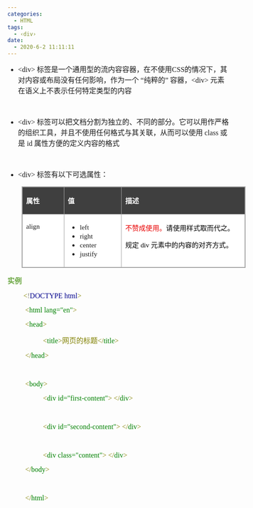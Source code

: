 ```yaml
---
categories:
  - HTML
tags:
  - ‹div›
date:
  - 2020-6-2 11:11:11
---
```


<ul style="list-style-type:disc">
	<li><span style="font-size:12.0pt"><span style="font-family:&quot;Comic Sans MS&quot;">&lt;div&gt;
			</span></span><span style="font-size:12.0pt"><span
				style="font-family:&quot;Microsoft YaHei UI&quot;">标签是一个通用型的流内容容器，在不使用</span></span><span
			style="font-size:12.0pt"><span style="font-family:&quot;Comic Sans MS&quot;">CSS</span></span><span
			style="font-size:12.0pt"><span style="font-family:&quot;Microsoft YaHei UI&quot;">的情况下，其对内容或布局没有任何影响，作为一个
				“纯粹的”
				容器，</span></span><span style="font-size:12.0pt"><span
				style="font-family:&quot;Comic Sans MS&quot;">&lt;div&gt; </span></span><span
			style="font-size:12.0pt"><span
				style="font-family:&quot;Microsoft YaHei UI&quot;">元素在语义上不表示任何特定类型的内容</span></span></li>
</ul>
<p><span style="font-size:12.0pt"><span style="font-family:&quot;Comic Sans MS&quot;">&nbsp;</span></span></p>
<ul style="list-style-type:disc">
	<li><span style="font-size:12.0pt"><span style="font-family:&quot;Comic Sans MS&quot;">&lt;div&gt;
			</span></span><span style="font-size:12.0pt"><span
				style="font-family:&quot;Microsoft YaHei UI&quot;">标签可以把文档分割为独立的、不同的部分。它可以用作严格的组织工具，并且不使用任何格式与其关联，从而可以使用</span></span>
		<span style="font-size:12.0pt"><span style="font-family:&quot;Comic Sans MS&quot;">class</span></span> <span
			style="font-size:12.0pt"><span style="font-family:&quot;Microsoft YaHei UI&quot;">或是</span></span> <span
			style="font-size:12.0pt"><span style="font-family:&quot;Comic Sans MS&quot;">id</span></span> <span
			style="font-size:12.0pt"><span style="font-family:&quot;Microsoft YaHei UI&quot;">属性方便的定义内容的格式</span></span>
	</li>
</ul>
<p><span style="font-size:12.0pt"><span style="font-family:&quot;Microsoft YaHei UI&quot;">&nbsp;</span></span></p>
<ul style="list-style-type:disc">
	<li><span style="font-size:12.0pt"><span style="font-family:&quot;Comic Sans MS&quot;">&lt;div&gt;
			</span></span><span style="font-size:12.0pt"><span
				style="font-family:&quot;Microsoft YaHei UI&quot;">标签有以下可选属性：</span></span></li>
</ul>
<table summary="" cellspacing="0"
	style="border-collapse:collapse; border-color:#a3a3a3; border-style:solid; border-width:1px; margin-left:32px"
	class=" cke_show_border">
	<tbody>
		<tr>
			<td
				style="background-color:#3f3f3f; border-bottom:1px solid #a3a3a3; border-left:1px solid #a3a3a3; border-right:1px solid #a3a3a3; border-top:1px solid #a3a3a3; vertical-align:top; width:.9173in">
				<p><span style="font-size:11.5pt"><span style="font-family:&quot;Microsoft YaHei UI&quot;"><span
								style="color:white"><strong>属性</strong></span></span></span></p>
			</td>
			<td
				style="background-color:#3f3f3f; border-bottom:1px solid #a3a3a3; border-left:1px solid #a3a3a3; border-right:1px solid #a3a3a3; border-top:1px solid #a3a3a3; vertical-align:top; width:1.2083in">
				<p><span style="font-size:11.5pt"><span style="font-family:&quot;Microsoft YaHei UI&quot;"><span
								style="color:white"><strong>值</strong></span></span></span></p>
			</td>
			<td
				style="background-color:#3f3f3f; border-bottom:1px solid #a3a3a3; border-left:1px solid #a3a3a3; border-right:1px solid #a3a3a3; border-top:1px solid #a3a3a3; vertical-align:top; width:3.302in">
				<p><span style="font-size:11.5pt"><span style="font-family:&quot;Microsoft YaHei UI&quot;"><span
								style="color:white"><strong>描述</strong></span></span></span></p>
			</td>
		</tr>
		<tr>
			<td
				style="background-color:white; border-bottom:1px solid #a3a3a3; border-left:1px solid #a3a3a3; border-right:1px solid #a3a3a3; border-top:1px solid #a3a3a3; vertical-align:top; width:.8395in">
				<p><span style="font-size:11.5pt"><span
							style="font-family:&quot;Comic Sans MS&quot;">align</span></span></p>
			</td>
			<td
				style="background-color:white; border-bottom:1px solid #a3a3a3; border-left:1px solid #a3a3a3; border-right:1px solid #a3a3a3; border-top:1px solid #a3a3a3; vertical-align:top; width:1.2868in">
				<ul>
					<li><span style="font-size:11.5pt"><span
								style="font-family:&quot;Comic Sans MS&quot;">left</span></span></li>
					<li><span style="font-size:11.5pt"><span
								style="font-family:&quot;Comic Sans MS&quot;">right</span></span></li>
					<li><span style="font-size:11.5pt"><span
								style="font-family:&quot;Comic Sans MS&quot;">center</span></span></li>
					<li><span style="font-size:11.5pt"><span
								style="font-family:&quot;Comic Sans MS&quot;">justify</span></span></li>
				</ul>
			</td>
			<td
				style="background-color:white; border-bottom:1px solid #a3a3a3; border-left:1px solid #a3a3a3; border-right:1px solid #a3a3a3; border-top:1px solid #a3a3a3; vertical-align:top; width:3.302in">
				<p><span style="font-size:11.5pt"><span style="font-family:&quot;Microsoft YaHei UI&quot;"><span
								style="color:#e80000">不赞成使用。</span><span
								style="color:black">请使用样式取而代之。</span></span></span></p>
				<p><span style="font-size:11.5pt"><span style="color:black"><span
								style="font-family:&quot;Microsoft YaHei UI&quot;">规定</span><span
								style="font-family:&quot;Comic Sans MS&quot;"> div </span><span
								style="font-family:&quot;Microsoft YaHei UI&quot;">元素中的内容的对齐方式。</span></span></span>
				</p>
			</td>
		</tr>
	</tbody>
</table>
<p><span style="font-size:12.0pt"><span style="font-family:&quot;Microsoft YaHei UI&quot;"><span
				style="color:#6da845"><strong>实例</strong></span></span></span></p>
<p style="margin-left:36px"><span style="font-size:12.0pt"><span style="font-family:&quot;Comic Sans MS&quot;"><span
				style="color:olive">&lt;</span><span style="color:gray">!</span><span style="color:darkblue">DOCTYPE
				html</span><span style="color:olive">&gt;</span></span></span></p>
<p style="margin-left: 40px;"><span style="font-size:12.0pt"><span style="font-family:&quot;Comic Sans MS&quot;"><span
				style="color:olive">&lt;</span><span style="color:green">html</span><span style="color:green">
				lang="en"</span><span style="color:olive">&gt; </span></span></span></p>
<p style="margin-left: 40px;"><span style="font-size:12.0pt"><span style="font-family:&quot;Comic Sans MS&quot;"><span
				style="color:olive">&lt;</span><span style="color:green">head</span><span
				style="color:olive">&gt;</span></span></span></p>
<p style="margin-left: 80px;"><span style="font-size:12.0pt"><span style="font-family:&quot;Comic Sans MS&quot;"><span
				style="color:olive">&lt;</span></span><span style="font-family:&quot;Comic Sans MS&quot;"><span
				style="color:green">title</span></span><span style="font-family:&quot;Comic Sans MS&quot;"><span
				style="color:olive">&gt;</span></span><span style="font-family:&quot;Microsoft YaHei UI&quot;"><span
				style="color:olive">网页的标题</span></span><span style="font-family:&quot;Comic Sans MS&quot;"><span
				style="color:olive">&lt;/</span></span><span style="font-family:&quot;Comic Sans MS&quot;"><span
				style="color:green">title</span></span><span style="font-family:&quot;Comic Sans MS&quot;"><span
				style="color:olive">&gt;</span></span></span></p>
<p style="margin-left: 40px;"><span style="font-size:12.0pt"><span style="font-family:&quot;Comic Sans MS&quot;"><span
				style="color:olive">&lt;/</span><span style="color:green">head</span><span
				style="color:olive">&gt;</span></span></span></p>
<p style="margin-left: 40px;"><span style="font-size:12.0pt"><span style="font-family:&quot;Comic Sans MS&quot;"><span
				style="color:olive">&nbsp;</span></span></span></p>
<p style="margin-left: 40px;"><span style="font-size:12.0pt"><span style="font-family:&quot;Comic Sans MS&quot;"><span
				style="color:olive">&lt;</span><span style="color:green">body</span><span
				style="color:olive">&gt;</span></span></span></p>
<p style="margin-left: 80px;"><span style="font-size:12.0pt"><span style="font-family:&quot;Comic Sans MS&quot;"><span
				style="color:olive">&lt;</span><span style="color:green">div id="first-content"</span><span
				style="color:olive">&gt;</span> <span style="color:olive">&lt;</span><span
				style="color:olive">/</span><span style="color:green">div</span><span
				style="color:olive">&gt;</span></span></span></p>
<p style="margin-left: 80px;"><span style="font-size:12.0pt"><span style="font-family:&quot;Comic Sans MS&quot;"><span
				style="color:olive">&nbsp;</span></span></span></p>
<p style="margin-left: 80px;"><span style="font-size:12.0pt"><span style="font-family:&quot;Comic Sans MS&quot;"><span
				style="color:olive">&lt;</span><span style="color:green">div id="second-content"</span><span
				style="color:olive">&gt;</span> <span style="color:olive">&lt;</span><span
				style="color:olive">/</span><span style="color:green">div</span><span
				style="color:olive">&gt;</span></span></span></p>
<p style="margin-left: 80px;"><span style="font-size:12.0pt"><span style="font-family:&quot;Comic Sans MS&quot;"><span
				style="color:olive">&nbsp;</span></span></span></p>
<p style="margin-left: 80px;"><span style="font-size:12.0pt"><span style="font-family:&quot;Comic Sans MS&quot;"><span
				style="color:olive">&lt;</span><span style="color:green">div class="content"</span><span
				style="color:olive">&gt;</span> <span style="color:olive">&lt;</span><span
				style="color:olive">/</span><span style="color:green">div</span><span
				style="color:olive">&gt;</span></span></span></p>
<p style="margin-left: 40px;"><span style="font-size:12.0pt"><span style="font-family:&quot;Comic Sans MS&quot;"><span
				style="color:olive">&lt;/</span><span style="color:green">body</span><span style="color:olive">&gt;
			</span></span></span></p>
<p style="margin-left: 40px;"><span style="font-size:12.0pt"><span style="font-family:&quot;Comic Sans MS&quot;"><span
				style="color:olive">&nbsp;</span></span></span></p>
<p style="margin-left: 40px;"><span style="font-size:12.0pt"><span style="font-family:&quot;Comic Sans MS&quot;"><span
				style="color:olive">&lt;/</span><span style="color:green">html</span><span
				style="color:olive">&gt;</span></span></span></p>
<p><span style="font-size:12.0pt"><span style="font-family:&quot;Microsoft YaHei UI&quot;">&nbsp;</span></span></p>
